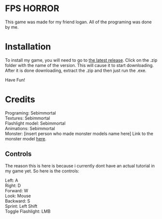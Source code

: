 # FPS HORROR

This game was made for my friend logan. All of the programing was done by me.


# Installation

To install my game, you will need to go to [the latest release](https://github.com/Sebimmortal/FPS-horror/releases/tag/windows). Click on the .zip folder with the name of the version. This will cause it to start downloading. After it is done downloading, extract the .zip and then just run the .exe.

Have Fun!

# Credits

Programing: Sebimmortal  
Textures: Sebimmortal  
Flashlight model: Sebimmortal  
Animations: Sebimmortal  
Monster: [insert person who made monster models name here] Link to the monster model [here](https://idk.idk/idk/idk/ihavenocluerightnow).


## Controls
The reason this is here is because i currently dont have an actual tutorial in my game yet. So here is the controls:

Left: A  
Right: D  
Forward: W  
Look: Mouse  
Backward: S  
Sprint: Left Shift  
Toggle Flashlight: LMB  